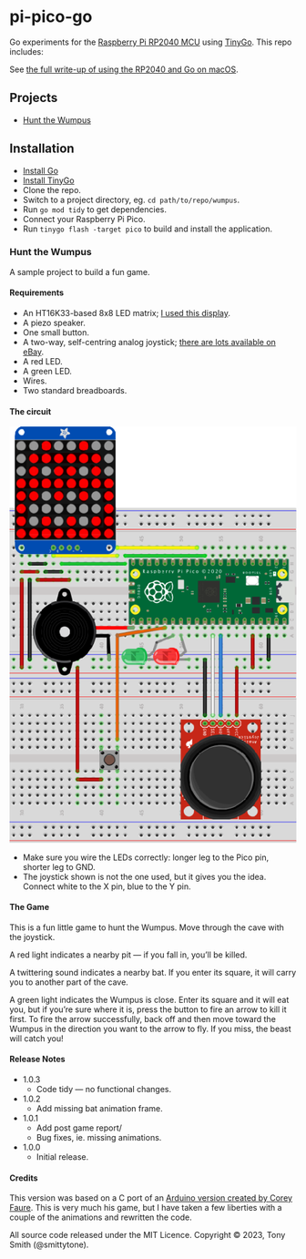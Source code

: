 # pi-pico-go

Go experiments for the [Raspberry Pi RP2040 MCU](https://www.raspberrypi.com/documentation/microcontrollers/rp2040.html#documentation) using [TinyGo](https://tinygo.org/). This repo includes:

See [the full write-up of using the RP2040 and Go on macOS](https://blog.smittytone.net/2023/08/19/go-program-the-raspberry-pi-pico-with-go/).

## Projects

* [Hunt the Wumpus](#hunt-the-wumpus)

## Installation

* [Install Go](https://go.dev)
* [Install TinyGo](https://tinygo.org/getting-started/install/)
* Clone the repo.
* Switch to a project directory, eg. `cd path/to/repo/wumpus`.
* Run `go mod tidy` to get dependencies.
* Connect your Raspberry Pi Pico.
* Run `tinygo flash -target pico` to build and install the application.

### Hunt the Wumpus

A sample project to build a fun game.

#### Requirements

* An HT16K33-based 8x8 LED matrix; [I used this display](https://www.adafruit.com/product/1049).
* A piezo speaker.
* One small button.
* A two-way, self-centring analog joystick; [there are lots available on eBay](https://www.ebay.co.uk/itm/New-PSP-2-Axis-Analog-Thumb-GAME-Joystick-Module-3V-5V-For-arduino-PSP/401104248437?hash=item5d63ad1e75:g:HcEAAOSwjqVZNSzw).
* A red LED.
* A green LED.
* Wires.
* Two standard breadboards.

#### The circuit

![Hunt the Wumpus circuit layout](images/wumpus.png)

* Make sure you wire the LEDs correctly: longer leg to the Pico pin, shorter leg to GND.
* The joystick shown is not the one used, but it gives you the idea. Connect white to the X pin, blue to the Y pin.

#### The Game

This is a fun little game to hunt the Wumpus. Move through the cave with the joystick.

A red light indicates a nearby pit — if you fall in, you’ll be killed.

A twittering sound indicates a nearby bat. If you enter its square, it will carry you to another part of the cave.

A green light indicates the Wumpus is close. Enter its square and it will eat you, but if you’re sure where it is, press the button to fire an arrow to kill it first. To fire the arrow successfully, back off and then move toward the Wumpus in the direction you want to the arrow to fly. If you miss, the beast will catch you!

#### Release Notes

* 1.0.3
    * Code tidy — no functional changes.
* 1.0.2
    * Add missing bat animation frame.
* 1.0.1
    * Add post game report/
    * Bug fixes, ie. missing animations.
* 1.0.0
    * Initial release.

#### Credits

This version was based on a C port of an [Arduino version created by Corey Faure](https://github.com/coreyfaure/HuntTheWumpus-Arduino). This is very much his game, but I have taken a few liberties with a couple of the animations and rewritten the code.

All source code released under the MIT Licence. Copyright © 2023, Tony Smith (@smittytone).
